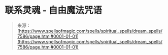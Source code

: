<!--yml

category: 未分类

date: 2024-06-12 18:42:40

-->

# 联系灵魂 - 自由魔法咒语

> 来源：[https://www.spellsofmagic.com/spells/spiritual_spells/dream_spells/7586/page.html#0001-01-01](https://www.spellsofmagic.com/spells/spiritual_spells/dream_spells/7586/page.html#0001-01-01)
